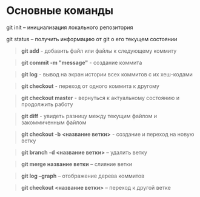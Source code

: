 # Основные команды

git init – инициализация локального репозитория

git status – получить информацию от git о его текущем состоянии

> **git add** - добавить файл или файлы к следующему коммиту 

> **git commit -m "message"** - создание коммита

> **git log** - вывод на экран истории всех коммитов с их хеш-кодами

> **git checkout** - переход от одного коммита к другому

> **git checkout master** - вернуться к актуальному состоянию и продолжить работу

> **git diff** - увидеть разницу между текущим файлом и закоммиченным файлом

> **git checkout -b <название ветки>** - создание и переход на новую ветку

> **git branch -d <название ветки>** – удалить ветку

> **git merge название ветки** – слияние ветки

> **git log –graph** – отображение дерева коммитов

> **git checkout <название ветки>** – переход к другой ветке
